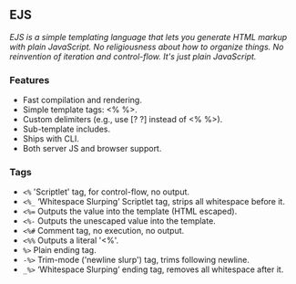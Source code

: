 ## EJS
*EJS is a simple templating language that lets you generate HTML markup with plain JavaScript. No religiousness about how to organize things. No reinvention of iteration and control-flow. It's just plain JavaScript.*

### Features
- Fast compilation and rendering.
- Simple template tags: <% %>.
- Custom delimiters (e.g., use [? ?] instead of <% %>).
- Sub-template includes.
- Ships with CLI.
- Both server JS and browser support.

### Tags
- `<%` 'Scriptlet' tag, for control-flow, no output.
- `<%_` ‘Whitespace Slurping’ Scriptlet tag, strips all whitespace before it.
- `<%=` Outputs the value into the template (HTML escaped).
- `<%-` Outputs the unescaped value into the template.
- `<%#` Comment tag, no execution, no output.
- `<%%` Outputs a literal '<%'.
- `%>` Plain ending tag.
- `-%>` Trim-mode ('newline slurp') tag, trims following newline.
- `_%>` ‘Whitespace Slurping’ ending tag, removes all whitespace after it.

